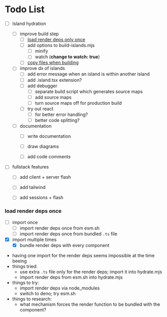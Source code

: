 # Todo List
- [ ] Island hydration

	- [ ] improve build step
		- [ ] [load render deps only once](#load-render-deps-once)
		- [ ] add options to build-islands.mjs
			- [ ] minify
			- [ ] watch (**change to watch: true**)
		- [ ] [copy files when building](https://www.npmjs.com/package/esbuild-plugin-copy?ref=blog.bitbriks.com)

	- [ ] improve dx of islands
		- [ ] add error message when an island is within another island
		- [ ] add .island.tsx extension?
		- [ ] add debugger
			- [ ] separate build script which generates source maps
			- [ ] add source maps
			- [ ] turn source maps off for production build
		- [ ] try out react
			- [ ] for better error handling?
			- [ ] better code splitting?

	- [ ] documentation
		- [ ] write documentation
		- [ ] draw diagrams
		- [ ] add code comments


- [ ] fullstack features
	- [ ] add client + server flash
	- [ ] add tailwind
	- [ ] add sessions + flash


### load render deps once
- [ ] import once
	- [ ] import render deps once from esm.sh
	- [ ] import render deps once from bundled `.ts` file
- [x] import multiple times
	- [x] bundle render deps with every component

* having one import for the render deps seems impossible at the time beeing
* things tried:
	* use extra `.ts` file only for the render deps; import it into hydrate.mjs
	* import render deps from esm.sh into hydrate.mjs
* things to try:
	* import render deps via node_modules
	* switch to deno; try esm.sh
* things to research:
	* what mechanism forces the render function to be bundled with the component?